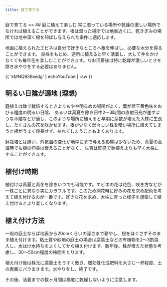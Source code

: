 ```yaml
---
title: 庭で育てる
---
```

<link rel="stylesheet" href="/assets/stylesheets/calanthe.css" />
庭で育てる
==
## 庭に植えて楽しむ
常に湿っている場所や乾燥の激しい場所でなければ植えることができます。根は湿った場所では地表近くに、乾きぎみの場所では地中深く根を伸ばし与えられた条件に適応します。

地面に植えられたエビネは自分で好きなところへ根を伸ばし、必要な水分を得ることができます。 良株をもとめ、適所に植えると早く活着し、大して手をかけなくても毎年花を楽しむことができます。なお活着後は特に乾燥が激しいときを除き水やりをする必要はありません。

<div class="youtube-block">
{{ 'kMNQ93Bwidg' | echoYouTube | raw }}
</div>

## 明るい日陰が適地 (理想)
庭植えは鉢で栽培するときよりもやや明るめの場所がよく、葉が若干黄色味をおびる程度の明るい日陰、 あるいは真夏を除き日中2～3時間の直射日光が差すような木陰などが適し、このような場所に植えると早期に芽数が増えた大株に生長し、たくさんの花を咲かせます。根が少なく弱々しい株を暗い場所に植えてしまうと根がうまく伸長せず、枯れてしまうこともよくあります。

鉢栽培とは違い、外気温の変化が地中にまで与える影響は少ないため、真夏の高温時でも根の伸長は衰えることがなく、 生育は旺盛で鉢植えよりも早く大株にすることができます。

## 植付け時期
植付けは真夏と真冬を除きいつでも可能です。エビネの花は花色、咲き方などが一株ごとに異なり実にカラフルです。このため開花時に好みの花を求め配色を考えて植え付けるのが一番です。好きな花を求め、大株に育った様子を想像して植え付けるとより楽しくなります。

## 植え付け方法
一般の庭土ならば地表から20cmくらいの深さまで耕やし、根をほぐさずそのまま植え付けます。粘土質や砂地の庭土の場合は腐葉土などの有機物を2～3割混入し、水はけ水持ちをよくしてから植え付けます。数年後、株が増えた状態を考慮し、30～50cm程度の株間をとります。

植え付け後は株元に腐葉土をうすく敷き、暖効性化成肥料を大さじ一杯程度、土の表面にバラまきます。水やりをし、終了です。

その後、活着までの数ヶ月間は極度に乾燥しないように注意します。
